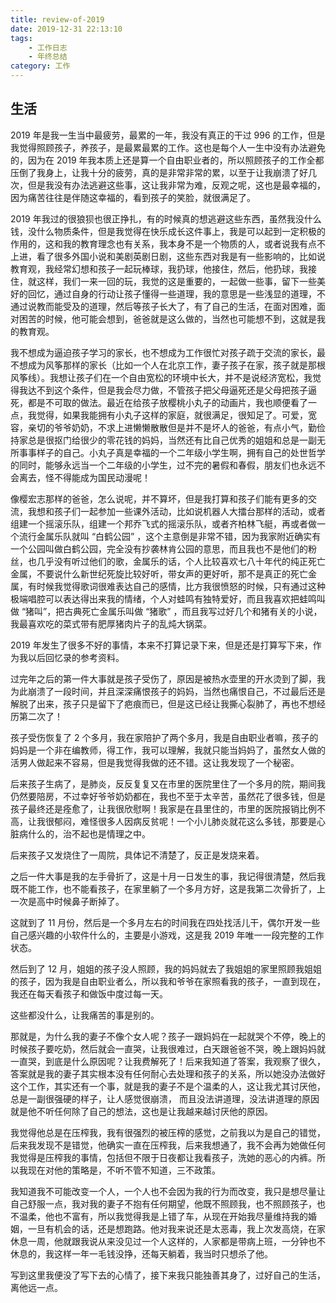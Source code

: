 ```yaml
---
title: review-of-2019
date: 2019-12-31 22:13:10
tags: 
    - 工作日志
    - 年终总结
category: 工作
---
```


## 生活

2019 年是我一生当中最疲劳，最累的一年，我没有真正的干过 996 的工作，但是我觉得照顾孩子，养孩子，是最累最累的工作。这也是每个人一生中没有办法避免的，因为在 2019 年我本质上还是算一个自由职业者的，所以照顾孩子的工作全都压倒了我身上，让我十分的疲劳，真的是非常非常的累，以至于让我崩溃了好几次，但是我没有办法逃避这些事，这让我非常为难，反观之呢，这也是最幸福的，因为痛苦往往是伴随这幸福的，看到孩子的笑脸，就很满足了。

2019 年我过的很狼狈也很正挣扎，有的时候真的想逃避这些东西，虽然我没什么钱，没什么物质条件，但是我觉得在快乐成长这件事上，我是可以起到一定积极的作用的，这和我的教育理念也有关系，我本身不是一个物质的人，或者说我有点不上进，看了很多外国小说和美剧英剧日剧，这些东西对我是有一些影响的，比如说教育观，我经常幻想和孩子一起玩棒球，我扔球，他接住，然后，他扔球，我接住，就这样，我们一来一回的玩，我觉的这是重要的，一起做一些事，留下一些美好的回忆，通过自身的行动让孩子懂得一些道理，我的意思是一些浅显的道理，不通过说教而能受及的道理，然后等孩子长大了，有了自己的生活，在面对困难，面对困苦的时候，他可能会想到，爸爸就是这么做的，当然也可能想不到，这就是我的教育观。

我不想成为逼迫孩子学习的家长，也不想成为工作很忙对孩子疏于交流的家长，最不想成为风筝那样的家长（比如一个人在北京工作，妻子孩子在家，孩子就是那根风筝线）。我想让孩子们在一个自由宽松的环境中长大，并不是说经济宽松，我觉得我达不到这个条件，但是我会尽力做，不管孩子把父母逼死还是父母把孩子逼死，都是不可取的做法。最近在给孩子放樱桃小丸子的动画片，我也顺便看了一点，我觉得，如果我能拥有小丸子这样的家庭，就很满足，很知足了。可爱，宽容，亲切的爷爷奶奶，不求上进懒懒散散但是并不是坏人的爸爸，有点小气，勤俭持家总是很抠门给很少的零花钱的妈妈，当然还有比自己优秀的姐姐和总是一副无所事事样子的自己。小丸子真是幸福的一个二年级小学生啊，拥有自己的处世哲学的同时，能够永远当一个二年级的小学生，过不完的暑假和春假，朋友们也永远不会离去，怪不得能成为国民动漫呢！

像樱宏志那样的爸爸，怎么说呢，并不算坏，但是我打算和孩子们能有更多的交流，我想和孩子们一起参加一些课外活动，比如说机器人大擂台那样的活动，或者组建一个摇滚乐队，组建一个邦乔飞式的摇滚乐队，或者齐柏林飞艇，再或者做一个流行金属乐队就叫 “白鹤公园” ，这个主意倒是非常不错，因为我家附近确实有一个公园叫做白鹤公园，完全没有抄袭林肯公园的意思，而且我也不是他们的粉丝，也几乎没有听过他们的歌，金属乐的话，个人比较喜欢七八十年代的纯正死亡金属，不要说什么新世纪死旋比较好听，带女声的更好听，那不是真正的死亡金属，有时候我觉得歌词很难表达自己的感情，比方我很愤怒的时候，只有通过这种极端唱腔可以表达得出来我的情绪，个人对蛙鸣有独特爱好，而且我喜欢把蛙鸣叫做 “猪叫”，把古典死亡金属乐叫做 “猪歌” ，而且我写过好几个和猪有关的小说，我最喜欢吃的菜式带有肥厚猪肉片子的乱炖大锅菜。

2019 年发生了很多不好的事情，本来不打算记录下来，但是还是打算写下来，作为我以后回忆录的参考资料。

过完年之后的第一件大事就是孩子受伤了，原因是被热水壶里的开水烫到了脚，我为此崩溃了一段时间，并且深深痛恨孩子的妈妈，当然也痛恨自己，不过最后还是解脱了出来，孩子只是留下了疤痕而已，但是这已经让我撕心裂肺了，再也不想经历第二次了！

孩子受伤恢复了 2 个多月，我在家陪护了两个多月，我是自由职业者嘛，孩子的妈妈是一个非在编教师，得工作，我可以理解，我就只能当妈妈了，虽然女人做的活男人做起来不容易，但是我觉得我做的还不错。这让我发现了一个秘密。

后来孩子生病了，是肺炎，反反复复又在市里的医院里住了一个多月的院，期间我仍然要陪房，不过幸好爷爷奶奶都在，我也不至于太辛苦，虽然花了很多钱，但是孩子最终还是痊愈了，让我很欣慰啊！我家是在县里住的，市里的医院报销比例不高，让我很郁闷，难怪很多人因病反贫呢！一个小儿肺炎就花这么多钱，那要是心脏病什么的，治不起也是情理之中。

后来孩子又发烧住了一周院，具体记不清楚了，反正是发烧来着。

之后一件大事是我的左手骨折了，这是十月一日发生的事，我记得很清楚，然后我既不能工作，也不能看孩子，在家里躺了一个多月方好，这是我第二次骨折了，上一次是高中时候鼻子断掉了。

这就到了 11 月份，然后是一个多月左右的时间我在四处找活儿干，偶尔开发一些自己感兴趣的小软件什么的，主要是小游戏，这是我 2019 年唯一一段完整的工作状态。

然后到了 12 月，姐姐的孩子没人照顾，我的妈妈就去了我姐姐的家里照顾我姐姐的孩子，因为我是自由职业者么，所以我和爷爷在家照看我的孩子，一直到现在，我还在每天看孩子和做饭中度过每一天。

这些都没什么，让我痛苦的事是别的。

那就是，为什么我的妻子不像个女人呢？孩子一跟妈妈在一起就哭个不停，晚上的时候孩子要吃奶，然后就会一直哭，让我很难过，白天跟爸爸不哭，晚上跟妈妈就一直哭，到底是什么原因呢？让我费解死了！后来我知道了答案，我观察了很久，答案就是我的妻子其实根本没有任何耐心去处理和孩子的关系，所以她没办法做好这个工作，其实还有一个事，就是我的妻子不是个温柔的人，这让我尤其讨厌他，总是一副很强硬的样子，让人感觉很崩溃，
而且没法讲道理，没法讲道理的原因就是他不听任何除了自己的想法，这也是让我越来越讨厌他的原因。

我觉得他总是在压榨我，我有很强烈的被压榨的感觉，之前我以为是自己的错觉，后来我发现不是错觉，他确实一直在压榨我，后来我想通了，我不会再为她做任何我觉得是压榨我的事情，包括但不限于日夜都让我看孩子，洗她的恶心的内裤。所以我现在对他的策略是，不听不管不知道，三不政策。

我知道我不可能改变一个人，一个人也不会因为我的行为而改变，我只是想尽量让自己舒服一点，我对我的妻子不抱有任何期望，他既不照顾我，也不照顾孩子，也不温柔，他也不富有，所以我觉得我是上错了车，从现在开始我尽量维持我的婚姻，一旦有机会的话，还是想跑路。他对我来说还是太恶毒，我上次发高烧，在家休息一周，他就跟我说从来没见过一个人这样的，人家都是带病上班，一分钟也不休息的，我这样一年一毛钱没挣，还每天躺着，我当时只想杀了他。

写到这里我便没了写下去的心情了，接下来我只能独善其身了，过好自己的生活，离他远一点。


